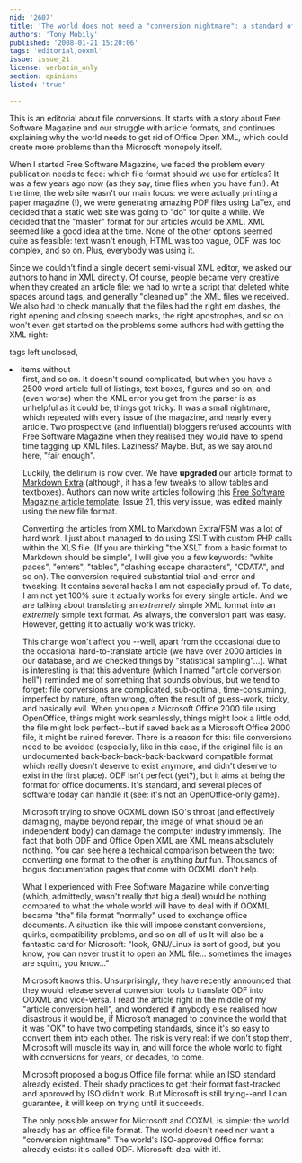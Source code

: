 ```yaml
---
nid: '2607'
title: 'The world does not need a "conversion nightmare": a standard office file format already exists'
authors: 'Tony Mobily'
published: '2008-01-21 15:20:06'
tags: 'editorial,ooxml'
issue: issue_21
license: verbatim_only
section: opinions
listed: 'true'

---
```

This is an editorial about file conversions. It starts with a story about Free Software Magazine and our struggle with article formats, and continues explaining why the world needs to get rid of Office Open XML, which could create more problems than the Microsoft monopoly itself.

When I started Free Software Magazine, we faced the problem every publication needs to face: which file format should we use for articles? It was a few years ago now (as they say, time flies when you have fun!). At the time, the web site wasn't our main focus: we were actually printing a paper magazine (!), we were generating amazing PDF files using LaTex, and decided that a static web site was going to "do" for quite a while. We decided that the "master" format for our articles would be XML. XML seemed like a good idea at the time. None of the other options seemed quite as feasible: text wasn't enough, HTML was too vague, ODF was too complex, and so on. Plus, everybody was using it.

Since we couldn’t find a single decent semi-visual XML editor, we asked our authors to hand in XML directly. Of course, people became very creative when they created an article file: we had to write a script that deleted white spaces around tags, and generally "cleaned up" the XML files we received. We also had to check manually that the files had the right em dashes, the right opening and closing speech marks, the right apostrophes, and so on. I won't even get started on the problems some authors had with getting the XML right: <p> tags left unclosed, <li> items without <ul> first, and so on. It doesn't sound complicated, but when you have a 2500 word article full of listings, text boxes, figures and so on, and (even worse) when the XML error you get from the parser is as unhelpful as it could be, things got tricky. It was a small nightmare, which repeated with every issue of the magazine, and nearly every article. Two prospective (and influential) bloggers refused accounts with Free Software Magazine when they realised they would have to spend time tagging up XML files. Laziness? Maybe. But, as we say around here, "fair enough".

Luckily, the delirium is now over. We have **upgraded** our article format to [Markdown Extra](http://michelf.com/projects/php-markdown/extra/) (although, it has a few tweaks to allow tables and textboxes). Authors can now write articles following this [Free Software Magazine article template](http://www.freesoftwaremagazine.com/files/www.freesoftwaremagazine.com/nodes/1338/template_article.txt). Issue 21, this very issue, was edited mainly using the new file format. 

Converting the articles from XML to Markdown Extra/FSM was a lot of hard work. I just about managed to do using XSLT with custom PHP calls within the XLS file. (If you are thinking "the XSLT from a basic format to Markdown should be simple", I will give you a few keywords: "white paces", "enters", "tables", "clashing escape characters", "CDATA", and so on). The conversion required substantial trial-and-error and tweaking. It contains several hacks I am not especially proud of. To date, I am not yet 100% sure it actually works for every single article. And we are talking about translating an _extremely_ simple XML format into an _extremely_ simple text format. As always, the conversion part was easy. However, getting it to actually work was tricky.

This change won't affect you --well, apart from the occasional due to the occasional hard-to-translate article (we have over 2000 articles in our database, and we checked things by "statistical sampling"...). What is interesting is that this adventure (which I named "article conversion hell") reminded me of something that sounds obvious, but we tend to forget: file conversions are complicated, sub-optimal, time-consuming, imperfect by nature, often wrong, often the result of guess-work, tricky, and basically evil. When you open a Microsoft Office 2000 file using OpenOffice, things might work seamlessly, things might look a little odd, the file might look perfect--but if saved back as a Microsoft Office 2000 file, it might be ruined forever. There is a reason for this: file conversions need to be avoided (especially, like in this case, if the original file is an undocumented back-back-back-back-backward compatible format which really doesn't deserve to exist anymore, and didn't deserve to exist in the first place). ODF isn't perfect (yet?), but it aims at being the format for office documents. It's standard, and several pieces of software today can handle it (see: it's not an OpenOffice-only game).

Microsoft trying to shove OOXML down ISO's throat (and effectively damaging, maybe beyond repair, the image of what should be an independent body) can damage the computer industry immensly. The fact that both ODF and Office Open XML are XML means absolutely nothing. You can see here a [technical comparison between the two](http://www.freesoftwaremagazine.com/articles/odf_ooxml_technical_white_paper): converting one format to the other is anything _but_ fun. Thousands of bogus documentation pages that come with OOXML don't help.

What I experienced with Free Software Magazine while converting (which, admittedly, wasn't really that big a deal) would be nothing compared to what the whole world will have to deal with if OOXML became "the" file format "normally" used to exchange office documents. A situation like this will impose constant conversions, quirks, compatibility problems, and so on all of us It will also be a fantastic card for Microsoft: "look, GNU/Linux is sort of good, but you know, you can never trust it to open an XML file... sometimes the images are squint, you know..." 

Microsoft knows this. Unsurprisingly, they have recently announced that they would release several conversion tools to translate ODF into OOXML and vice-versa. I read the article right in the middle of my "article conversion hell", and wondered if anybody else realised how disastrous it would be, if Microsoft managed to convince the world that it was "OK" to have two competing standards, since it's so easy to convert them into each other. The risk is very real: if we don't stop them, Microsoft will muscle its way in, and will force the whole world to fight with conversions for years, or decades, to come.

Microsoft proposed a bogus Office file format while an ISO standard already existed. Their shady practices to get their format fast-tracked and approved by ISO didn't work. But Microsoft is still trying--and I can guarantee, it will keep on trying until it succeeds.

The only possible answer for Microsoft and OOXML is simple: the world already has an office file format. The world doesn't need nor want a "conversion nightmare".  The world's ISO-approved Office format already exists: it's called ODF. Microsoft: deal with it!.

